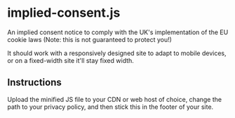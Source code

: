 implied-consent.js
===============

An implied consent notice to comply with the UK's implementation of the EU cookie laws (Note: this is not guaranteed to protect you!)

It should work with a responsively designed site to adapt to mobile devices, or on a fixed-width site it'll stay fixed width.

Instructions
------------
Upload the minified JS file to your CDN or web host of choice, change the path to your privacy policy, and then stick this in the footer of your site. 
<script type="text/javascript" src="http://cdn.example.com/path/to/implied-consent.min.js"></script>
